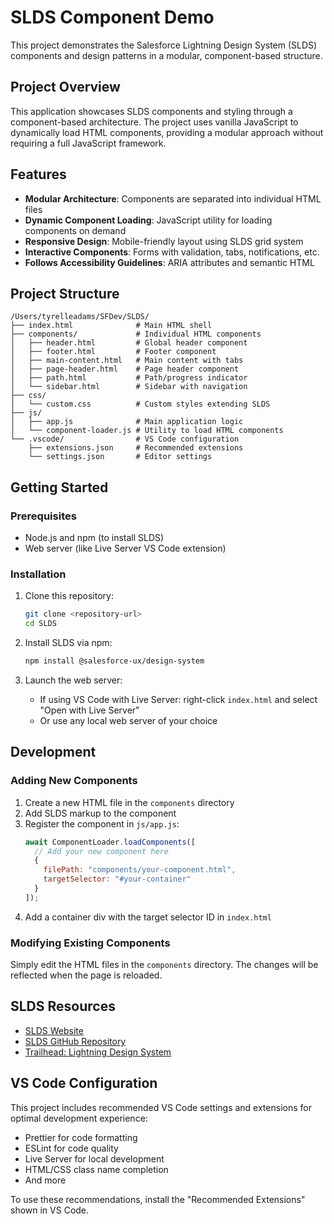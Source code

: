 # SLDS Component Demo

This project demonstrates the Salesforce Lightning Design System (SLDS) components and design patterns in a modular, component-based structure.

## Project Overview

This application showcases SLDS components and styling through a component-based architecture. The project uses vanilla JavaScript to dynamically load HTML components, providing a modular approach without requiring a full JavaScript framework.

## Features

- **Modular Architecture**: Components are separated into individual HTML files
- **Dynamic Component Loading**: JavaScript utility for loading components on demand
- **Responsive Design**: Mobile-friendly layout using SLDS grid system
- **Interactive Components**: Forms with validation, tabs, notifications, etc.
- **Follows Accessibility Guidelines**: ARIA attributes and semantic HTML

## Project Structure

```
/Users/tyrelleadams/SFDev/SLDS/
├── index.html              # Main HTML shell
├── components/             # Individual HTML components
│   ├── header.html         # Global header component
│   ├── footer.html         # Footer component
│   ├── main-content.html   # Main content with tabs
│   ├── page-header.html    # Page header component
│   ├── path.html           # Path/progress indicator
│   └── sidebar.html        # Sidebar with navigation
├── css/
│   └── custom.css          # Custom styles extending SLDS
├── js/
│   ├── app.js              # Main application logic
│   └── component-loader.js # Utility to load HTML components
└── .vscode/                # VS Code configuration
    ├── extensions.json     # Recommended extensions
    └── settings.json       # Editor settings
```

## Getting Started

### Prerequisites

- Node.js and npm (to install SLDS)
- Web server (like Live Server VS Code extension)

### Installation

1. Clone this repository:

   ```bash
   git clone <repository-url>
   cd SLDS
   ```

2. Install SLDS via npm:

   ```bash
   npm install @salesforce-ux/design-system
   ```

3. Launch the web server:
   - If using VS Code with Live Server: right-click `index.html` and select "Open with Live Server"
   - Or use any local web server of your choice

## Development

### Adding New Components

1. Create a new HTML file in the `components` directory
2. Add SLDS markup to the component
3. Register the component in `js/app.js`:
   ```javascript
   await ComponentLoader.loadComponents([
     // Add your new component here
     {
       filePath: "components/your-component.html",
       targetSelector: "#your-container"
     }
   ]);
   ```
4. Add a container div with the target selector ID in `index.html`

### Modifying Existing Components

Simply edit the HTML files in the `components` directory. The changes will be reflected when the page is reloaded.

## SLDS Resources

- [SLDS Website](https://www.lightningdesignsystem.com/)
- [SLDS GitHub Repository](https://github.com/salesforce-ux/design-system)
- [Trailhead: Lightning Design System](https://trailhead.salesforce.com/en/content/learn/modules/lightning-design-system)

## VS Code Configuration

This project includes recommended VS Code settings and extensions for optimal development experience:

- Prettier for code formatting
- ESLint for code quality
- Live Server for local development
- HTML/CSS class name completion
- And more

To use these recommendations, install the "Recommended Extensions" shown in VS Code.

